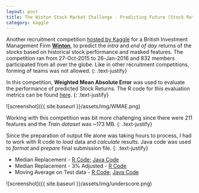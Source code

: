 ```yaml
---
layout: post
title: The Winton Stock Market Challenge - Predicting Future (Stock Returns)
category: kaggle
---
```


Another recruitment competition [hosted by Kaggle](https://www.kaggle.com/c/the-winton-stock-market-challenge) for a British Investment Management Firm **[Winton](https://www.wintoncapital.com/en/home)**, to predict the _intra_ and _end of day_ returns of the stocks based on historical stock performance and masked features. The competition ran from 27-Oct-2015 to 26-Jan-2016 and 832 members participated from all over the globe. Like in other recruitment competitions, forming of teams was not allowed. 
{: .text-justify}

In this competition, **Weighted Mean Absolute Error** was used to evaluate the performance of predicted Stock Returns. The R code for this evaluation metrics can be found [here](https://www.kaggle.com/wiki/Code).
{: .text-justify}

![screenshot]({{ site.baseurl }}/assets/img/WMAE.png)

Working with this competition was bit more challenging since there were 211 features and the _Train dataset_ was ~173 MB. 
{: .text-justify}

Since the preparation of output file alone was taking hours to process, I had to work with R code to *load* data and *calculate* results. Java code was used to *format* and *prepare* final submission file.
{: .text-justify}

- Median Replacement - [R Code](https://github.com/socratesk/kaggle/blob/master/Winton/1-MedianRepl.R); [Java Code](https://github.com/socratesk/kaggle/blob/master/Winton/1_Output.java)
- Median Replacement - 3% Adjusted - [R Code](https://github.com/socratesk/kaggle/blob/master/Winton/2-Adjusted_3perc_MedianRepl.R)
- Moving Average on Test data - [R Code](https://github.com/socratesk/kaggle/blob/master/Winton/3-MovingAverage.R); [Java Code](https://github.com/socratesk/kaggle/blob/master/Winton/3_Csvfile.java)
  
![screenshot]({{ site.baseurl }}/assets/img/underscore.png)